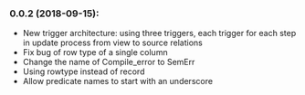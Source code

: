 
### 0.0.2 (2018-09-15):

* New trigger architecture: using three triggers, each trigger for each step in update process from view to source relations
* Fix bug of row type of a single column
* Change the name of Compile_error to SemErr
* Using rowtype instead of record
* Allow predicate names to start with an underscore